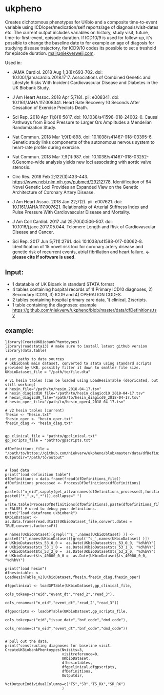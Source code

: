 # ukpheno
Creates dichotomous phenotypes for UKbio and a composite time-to-event variable  using ICD/oper/medication/self reports/age of diagnosis/visit-dates etc. 
The current output includes variables on history, study visit, future, time-to-first-event, episode duration. If ICD10/9 is used for follow-up, it's possible to change the baseline date to for example an age of diagosis for studying disease trajectory, for ICD9/10 codes its possible to set a treshold for episode duration. mail@niekverweij.com.

Used in: 
- JAMA Cardiol. 2018 Aug 1;3(8):693-702. doi: 10.1001/jamacardio.2018.1717. Associations of Combined Genetic and Lifestyle Risks With Incident Cardiovascular Disease and Diabetes in the UK Biobank Study.
- J Am Heart Assoc. 2018 Apr 5;7(8). pii: e008341. doi: 10.1161/JAHA.117.008341. Heart Rate Recovery 10 Seconds After Cessation of Exercise Predicts Death.
- Sci Rep. 2018 Apr 11;8(1):5817. doi: 10.1038/s41598-018-24002-0. Causal Pathways from Blood Pressure to Larger Qrs Amplitudes a Mendelian Randomization Study.
- Nat Commun. 2018 Mar 1;9(1):898. doi: 10.1038/s41467-018-03395-6. Genetic study links components of the autonomous nervous system to heart-rate profile during exercise.
- Nat Commun. 2018 Mar 7;9(1):987. doi: 10.1038/s41467-018-03252-6.Genome-wide analysis yields new loci associating with aortic valve stenosis.
- Circ Res. 2018 Feb 2;122(3):433-443. https://www.ncbi.nlm.nih.gov/pubmed/29212778. Identification of 64 Novel Genetic Loci Provides an Expanded View on the Genetic Architecture of Coronary Artery Disease.

- J Am Heart Assoc. 2018 Jan 22;7(2). pii: e007621. doi: 10.1161/JAHA.117.007621. Relationship of Arterial Stiffness Index and Pulse Pressure With Cardiovascular Disease and Mortality.
- J Am Coll Cardiol. 2017 Jul 25;70(4):506-507. doi: 10.1016/j.jacc.2017.05.044. Telomere Length and Risk of Cardiovascular Disease and Cancer.  
- Sci Rep. 2017 Jun 5;7(1):2761. doi: 10.1038/s41598-017-03062-8. Identification of 15 novel risk loci for coronary artery disease and genetic risk of recurrent events, atrial fibrillation and heart failure. **<- please cite if software is used.**



## Input: 

- 1 datatable of UK Bioank in standard STATA format 
- 4 tables containing hospital records of 1) Primary ICD10 diagnoses, 2) Secondary ICD10, 3) ICD9 and 4) OPERATION CODES. 
- 2 tables containing hospital primary care data, 1) clinical, 2)scripts. 
- 1 table containing the diagnoses: example https://github.com/niekverw/ukpheno/blob/master/data/dfDefinitions.tsv

## example:
```
library(CreateUKBiobankPhentoypes)
library(readstata13) # make sure to install latest github version
library(data.table)

# set paths to data sources
# ukbiobank main dataset, converted to stata using standard scripts provided by UKB, possibly filter it down to smaller file size.
UKbioDataset_file = "/path/to/file.dta"

# v1 hesin tables (can be loaded using LoadHesinTable (depricated, but still working)
# hesin_file="/path/to/hesin_2018-04-17.tsv"
# hesin_diagicd10_file="/path/to/hesin_diagicd10_2018-04-17.tsv"
# hesin_diagicd9_file="/path/to/hesin_diagicd9_2018-04-17.tsv"
# hesin_oper_file="/path/to/hesin_oper4_2018-04-17.tsv"

# v2 hesin tables (current)
fhesin <- "hesin.txt"
fhesin_oper <- "hesin_oper.txt"
fhesin_diag <- "hesin_diag.txt"


gp_clinical_file = "pathto/gpclinical.txt"
gp_scripts_file = "pathto/gpscripts.txt"

dfDefinitions_file = "/path/to/https://github.com/niekverw/ukpheno/blob/master/data/dfDefinitions.tsv"
Outputdir="/path/to/output"


# load data 
print("load definition table")
dfDefinitions = data.frame(fread(dfDefinitions_file))
dfDefinitions_processed <- ProcessDfDefinitions(dfDefinitions)
# paste(c("n_eid",sapply(get_allvarnames(dfDefinitions_processed),function(x) paste0("*_",x,"_*"))),collapse=" ") 
# write.table(ProcessDfDefinitions(dfDefinitions),paste(dfDefinitions_file,".check.tsv",sep=""),sep="\t",quote=FALSE,row.names = FALSE) # used to debug your definitions.
print("load dataframe ukbiobank")
UKbioDataset <-  as.data.frame(read.dta13(UKbioDataset_file,convert.dates = TRUE,convert.factors=F))

# names(UKbioDataset)[grepl('^s_',names(UKbioDataset) )] <- paste0("t",names(UKbioDataset)[grepl('^s_',names(UKbioDataset) )])
# UKbioDataset$ts_53_0_0 =  as.Date(UKbioDataset$ts_53_0_0, "%d%b%Y")
# UKbioDataset$ts_53_1_0 =  as.Date(UKbioDataset$ts_53_1_0, "%d%b%Y")
# UKbioDataset$ts_53_2_0 =  as.Date(UKbioDataset$ts_53_2_0, "%d%b%Y")
# UKbioDataset$ts_40000_0_0 =  as.Date(UKbioDataset$ts_40000_0_0, "%d%b%Y")

print("load hesin")
dfhesintables <- LoadHesinTable_v2(UKbioDataset,fhesin,fhesin_diag,fhesin_oper)

dfgpclinical <- loadGPTable(UKbioDataset,gp_clinical_file, 
                            cols_tokeep=c("eid","event_dt","read_2","read_3"),
                            cols_rename=c("n_eid","event_dt","read_2","read_3"))

dfgpscripts <- loadGPTable(UKbioDataset,gp_scripts_file, 
                            cols_tokeep=c("eid","issue_date","bnf_code","dmd_code"),
                            cols_rename=c("n_eid","event_dt","bnf_code","dmd_code"))


# pull out the data. 
print("constructing diagnoses for baseline visit. 
CreateUKBiobankPhentoypes(Nvisits=3,
                          visitreference=0,
                          UKbioDataset,
                          dfhesintables,
                          dfgpclinical,dfgpscripts,
                          dfDefinitions,
                          Outputdir,
                          VctOutputIndividualColumns=c("TS","SR","TS_RX","SR_RX")
                          )
```



